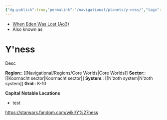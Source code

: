 ```yaml
---
{"dg-publish":true,"permalink":"/navigational/planets/y-ness/","tags":["map","core","koornacht","planet","starkiller","unfinished"],"noteIcon":"saber1"}
---
```


- [When Eden Was Lost (Ao3)](https://archiveofourown.org/works/19334440/chapters/45992584)
- Also known as
# Y'ness
Desc

**Region**::  [[Navigational/Regions/Core Worlds\|Core Worlds]]
**Sector**::  [[Koornacht sector\|Koornacht sector]]
**System**::  [[N'zoth system\|N'zoth system]]
**Grid**::  K-10

**Capital**
**Notable Locations**
- test

https://starwars.fandom.com/wiki/Y%27ness
